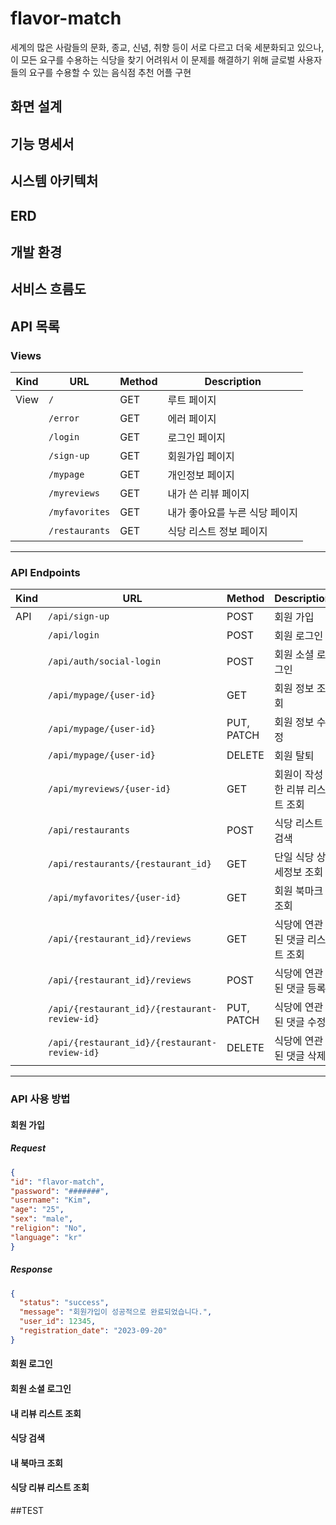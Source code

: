 # flavor-match 

세계의 많은 사람들의 문화, 종교, 신념, 취향 등이 서로 다르고 더욱 세분화되고 있으나, 이 모든 요구를 수용하는 식당을 찾기 어려워서 이 문제를 해결하기 위해
글로벌 사용자들의 요구를 수용할 수 있는 음식점 추천 어플 구현

## 화면 설계

## 기능 명세서

## 시스템 아키텍처

## ERD

## 개발 환경

## 서비스 흐름도

## API 목록
### **Views**

| Kind  | URL            | Method | Description                      |
|-------|----------------|--------|----------------------------------|
| View  | `/`            | GET    | 루트 페이지                      |
|       | `/error`       | GET    | 에러 페이지                      |
|       | `/login`       | GET    | 로그인 페이지                    |
|       | `/sign-up`     | GET    | 회원가입 페이지                  |
|       | `/mypage`      | GET    | 개인정보 페이지                  |
|       | `/myreviews`   | GET    | 내가 쓴 리뷰 페이지              |
|       | `/myfavorites` | GET    | 내가 좋아요를 누른 식당 페이지   |
|       | `/restaurants` | GET    | 식당 리스트 정보 페이지          |

---

### **API Endpoints**

| Kind  | URL                                         | Method   | Description                            |
|-------|---------------------------------------------|----------|----------------------------------------|
| API   | `/api/sign-up`                              | POST     | 회원 가입                              |
|       | `/api/login`                                | POST     | 회원 로그인                            |
|       | `/api/auth/social-login`                    | POST     | 회원 소셜 로그인                       |
|       | `/api/mypage/{user-id}`                     | GET      | 회원 정보 조회                          |
|       | `/api/mypage/{user-id}`                     | PUT, PATCH | 회원 정보 수정                        |
|       | `/api/mypage/{user-id}`                     | DELETE   | 회원 탈퇴                              |
|       | `/api/myreviews/{user-id}`                  | GET      | 회원이 작성한 리뷰 리스트 조회         |
|       | `/api/restaurants`                          | POST     | 식당 리스트 검색                       |
|       | `/api/restaurants/{restaurant_id}`          | GET      | 단일 식당 상세정보 조회                |
|       | `/api/myfavorites/{user-id}`                | GET      | 회원 북마크 조회                        |
|       | `/api/{restaurant_id}/reviews`              | GET      | 식당에 연관된 댓글 리스트 조회         |
|       | `/api/{restaurant_id}/reviews`              | POST     | 식당에 연관된 댓글 등록                |
|       | `/api/{restaurant_id}/{restaurant-review-id}` | PUT, PATCH | 식당에 연관된 댓글 수정              |
|       | `/api/{restaurant_id}/{restaurant-review-id}` | DELETE   | 식당에 연관된 댓글 삭제              |

---
### API 사용 방법
#### 회원 가입

##### Request
```json
{
"id": "flavor-match",
"password": "#######",
"username": "Kim",
"age": "25",
"sex": "male",
"religion": "No",
"language": "kr"
}
```
##### Response
```json
{
  "status": "success",
  "message": "회원가입이 성공적으로 완료되었습니다.",
  "user_id": 12345,
  "registration_date": "2023-09-20"
}
```


#### 회원 로그인


#### 회원 소셜 로그인



#### 내 리뷰 리스트 조회


#### 식당 검색



#### 내 북마크 조회



#### 식당 리뷰 리스트 조회

##TEST
